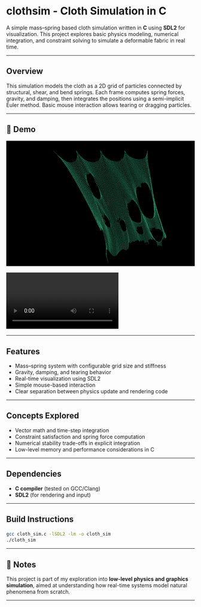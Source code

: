 # clothsim - Cloth Simulation in C

A simple mass–spring based cloth simulation written in **C** using **SDL2** for visualization.
This project explores basic physics modeling, numerical integration, and constraint solving to simulate a deformable fabric in real time.

---

## Overview

This simulation models the cloth as a 2D grid of particles connected by structural, shear, and bend springs.
Each frame computes spring forces, gravity, and damping, then integrates the positions using a semi-implicit Euler method.
Basic mouse interaction allows tearing or dragging particles.

---


## 📸 Demo

![Cloth Simulation Demo](image.png)

![Cloth Simulation in Action](latest-clothsim.mp4)

---

## Features

* Mass–spring system with configurable grid size and stiffness
* Gravity, damping, and tearing behavior
* Real-time visualization using SDL2
* Simple mouse-based interaction
* Clear separation between physics update and rendering code

---

## Concepts Explored

* Vector math and time-step integration
* Constraint satisfaction and spring force computation
* Numerical stability trade-offs in explicit integration
* Low-level memory and performance considerations in C

---

## Dependencies

* **C compiler** (tested on GCC/Clang)
* **SDL2** (for rendering and input)

---

## Build Instructions

```bash
gcc cloth_sim.c -lSDL2 -lm -o cloth_sim
./cloth_sim
```

---

## 📘 Notes

This project is part of my exploration into **low-level physics and graphics simulation**, aimed at understanding how real-time systems model natural phenomena from scratch.

---
